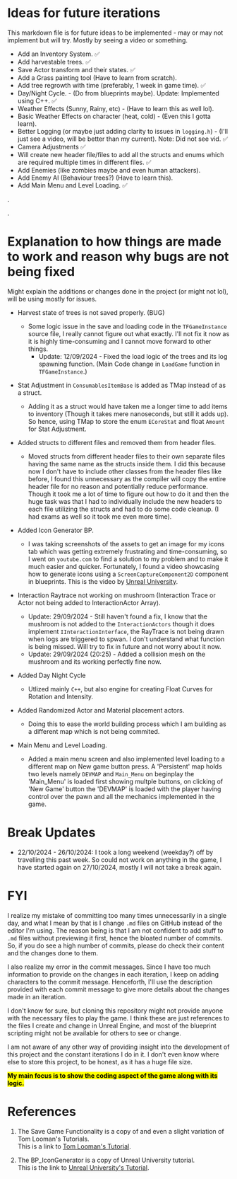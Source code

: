 # Ideas for future iterations
This markdown file is for future ideas to be implemented - may or may not implement but will try. Mostly by seeing a video or something.

- Add an Inventory System. ✅
- Add harvestable trees. ✅
- Save Actor transform and their states. ✅
- Add a Grass painting tool (Have to learn from scratch).
- Add tree regrowth with time (preferably, 1 week in game time). ✅
- Day/Night Cycle. - (Do from blueprints maybe). Update: Implemented using C++. ✅
- Weather Effects (Sunny, Rainy, etc) - (Have to learn this as well lol).
- Basic Weather Effects on character (heat, cold) - (Even this I gotta learn).
- Better Logging (or maybe just adding clarity to issues in `logging.h`) - (I'll just see a video, will be better than my current). Note: Did not see vid. ✅
- Camera Adjustments ✅
- Will create new header file/files to add all the structs and enums which are required multiple times in different files. ✅
- Add Enemies (like zombies maybe and even human attackers).
- Add Enemy AI (Behaviour trees?) (Have to learn this).
- Add Main Menu and Level Loading. ✅

.

.

# Explanation to how things are made to work and reason why bugs are not being fixed
Might explain the additions or changes done in the project (or might not lol), will be using mostly for issues.

- Harvest state of trees is not saved properly. (BUG)  
    - Some logic issue in the save and loading code in the `TFGameInstance` source file, I really cannot figure out what exactly. I'll not fix it now as it is highly time-consuming and I cannot move forward to other things.  
      - Update: 12/09/2024 - Fixed the load logic of the trees and its log spawning function. (Main Code change in `LoadGame` function in `TFGameInstance`.)

- Stat Adjustment in `ConsumablesItemBase` is added as TMap instead of as a struct.  
    - Adding it as a struct would have taken me a longer time to add items to inventory (Though it takes mere nanoseconds, but still it adds up). So hence, using TMap to store the enum `ECoreStat` and float `Amount` for Stat Adjustment.

- Added structs to different files and removed them from header files.  
    - Moved structs from different header files to their own separate files having the same name as the structs inside them. I did this because now I don't have to include other classes from the header files like before, I found this unnecessary as the compiler will copy the entire header file for no reason and potentially reduce performance. Though it took me a lot of time to figure out how to do it and then the huge task was that I had to individually include the new headers to each file utilizing the structs and had to do some code cleanup. (I had exams as well so it took me even more time).

- Added Icon Generator BP.
    - I was taking screenshots of the assets to get an image for my icons tab which was getting extremely frustrating and time-consuming, so I went on `youtube.com` to find a solution to my problem and to make it much easier and quicker. Fortunately, I found a video showcasing how to generate icons using a `ScreenCaptureComponent2D` component in blueprints. This is the video by [Unreal University](https://www.youtube.com/watch?v=EpthBJJ9S-o).

- Interaction Raytrace not working on mushroom (Interaction Trace or Actor not being added to InteractionActor Array).
    - Update: 29/09/2024 - Still haven't found a fix, I know that the mushroom is not added to the `InteractionActors` though it does implement `IInteractionInterface`, the RayTrace is not being drawn when logs are triggered to spwan. I don't understand what function is being missed. Will try to fix in future and not worry about it now.
    - Update: 29/09/2024 (20:25) - Added a collision mesh on the mushroom and its working perfectly fine now.

- Added Day Night Cycle
    - Utlized mainly `C++`, but also engine for creating Float Curves for Rotation and Intensity.

- Added Randomized Actor and Material placement actors.
    - Doing this to ease the world building process which I am building as a different map which is not being commited.

- Main Menu and Level Loading.
    - Added a main menu screen and also implemented level loading to a different map on New game button press. A 'Persistent' map holds two levels namely `DEVMAP` and `Main_Menu` on beginplay the 'Main_Menu' is loaded first showing multple buttons, on clicking of 'New Game' button the 'DEVMAP' is loaded with the player having control over the pawn and all the mechanics implemented in the game.  


# Break Updates
- 22/10/2024 - 26/10/2024: I took a long weekend (weekday?) off by travelling this past week. So could not work on anything in the game, I have started again on 27/10/2024, mostly I will not take a break again.

# FYI
I realize my mistake of committing too many times unnecessarily in a single day, and what I mean by that is I change `.md` files on GitHub instead of the editor I'm using. The reason being is that I am not confident to add stuff to `.md` files without previewing it first, hence the bloated number of commits. So, if you do see a high number of commits, please do check their content and the changes done to them.

I also realize my error in the commit messages. Since I have too much information to provide on the changes in each iteration, I keep on adding characters to the commit message. Henceforth, I'll use the description provided with each commit message to give more details about the changes made in an iteration.

I don't know for sure, but cloning this repository might not provide anyone with the necessary files to play the game. I think these are just references to the files I create and change in Unreal Engine, and most of the blueprint scripting might not be available for others to see or change.

I am not aware of any other way of providing insight into the development of this project and the constant iterations I do in it. I don't even know where else to store this project, to be honest, as it has a huge file size.

**<mark>My main focus is to show the coding aspect of the game along with its logic.</mark>**


# References
1) The Save Game Functionality is a copy of and even a slight variation of Tom Looman's Tutorials.  
   This is a link to [Tom Looman's Tutorial](https://www.tomlooman.com/unreal-engine-cpp-save-system/).

2) The BP_IconGenerator is a copy of Unreal University tutorial.  
   This is the link to [Unreal University's Tutorial](https://www.youtube.com/watch?v=EpthBJJ9S-o).
